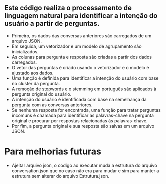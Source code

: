 ## Este código realiza o processamento de linguagem natural para identificar a intenção do usuário a partir de perguntas.

<ul>
  <li>Primeiro, os dados das conversas anteriores são carregados de um arquivo JSON. </li>
  <li>Em seguida, um vetorizador e um modelo de agrupamento são inicializados. </li>
  <li>As colunas para pergunta e resposta são criadas a partir dos dados carregados. </li>
  <li>O vetor das perguntas é criado usando o vetorizador e o modelo é ajustado aos dados. </li>
  <li>Uma função é definida para identificar a intenção do usuário com base no cluster da pergunta. </li>
  <li>A remoção de stopwords e o stemming em português são aplicados à pergunta original do usuário. </li>
  <li>A intenção do usuário é identificada com base na semelhança da pergunta com as conversas anteriores. </li>
  <li>Se nenhuma resposta for encontrada, uma função para tratar perguntas incomuns é chamada para identificar as palavras-chave na pergunta original e procurar por respostas relacionadas às palavras-chave. </li>
  <li>Por fim, a pergunta original e sua resposta são salvas em um arquivo JSON.</li>
</ul>

# Para melhorias futuras
<ul>
<li>Ajeitar arquivo json, o codigo ao executar muda a estrutura do arquivo conversation.json que no caso não era para mudar e sim para manter a estrutura sem alterar do arquivo Estrutura.json.</li>
</ul>
